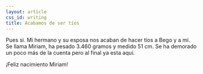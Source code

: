 ```yaml
---
layout: article
css_id: writing
title: Acabamos de ser tíos
---
```


Pues si. Mi hermano y su esposa nos acaban de hacer tíos a Bego y a mi. Se llama Miriam, ha pesado 3.460 gramos y medido 51 cm. Se ha demorado un poco más de la cuenta pero al final ya esta aquí.

¡Feliz nacimiento Miriam!